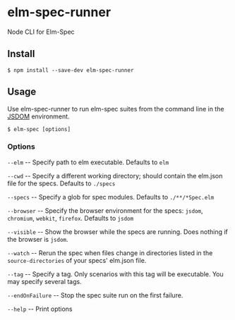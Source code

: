 elm-spec-runner
===============

Node CLI for Elm-Spec

## Install

```
$ npm install --save-dev elm-spec-runner
```

## Usage

Use elm-spec-runner to run elm-spec suites from the command line in the [JSDOM](https://github.com/jsdom/jsdom) environment.

```
$ elm-spec [options]
```

### Options

`--elm` -- Specify path to elm executable. Defaults to `elm`

`--cwd` -- Specify a different working directory; should contain the elm.json file for the specs. Defaults to `./specs`

`--specs` -- Specify a glob for spec modules. Defaults to `./**/*Spec.elm`

`--browser` -- Specify the browser environment for the specs: `jsdom`, `chromium`, `webkit`, `firefox`. Defaults to `jsdom`

`--visible` -- Show the browser while the specs are running. Does nothing if the browser is `jsdom`.

`--watch` -- Rerun the spec when files change in directories listed in the `source-directories` of your specs' elm.json file.

`--tag` -- Specify a tag. Only scenarios with this tag will be executable. You may specify several tags.

`--endOnFailure` -- Stop the spec suite run on the first failure.

`--help` -- Print options